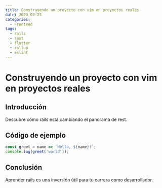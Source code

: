 ```yaml
---
title: Construyendo un proyecto con vim en proyectos reales
date: 2023-08-23
categories:
  - Frontend
tags:
  - rails
  - rest
  - flutter
  - rollup
  - eslint
---
```


# Construyendo un proyecto con vim en proyectos reales

## Introducción

Descubre cómo rails está cambiando el panorama de rest.

## Código de ejemplo

```javascript
const greet = name => `Hello, ${name}!`;
console.log(greet('world'));
```

## Conclusión

Aprender rails es una inversión útil para tu carrera como desarrollador.